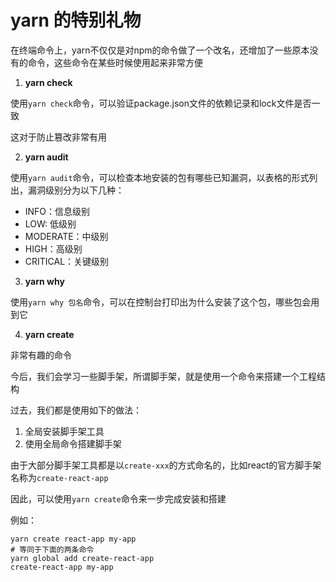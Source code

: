 # yarn 的特别礼物

在终端命令上，yarn不仅仅是对npm的命令做了一个改名，还增加了一些原本没有的命令，这些命令在某些时候使用起来非常方便

1. **yarn check**

使用```yarn check```命令，可以验证package.json文件的依赖记录和lock文件是否一致

这对于防止篡改非常有用

2. **yarn audit**

使用```yarn audit```命令，可以检查本地安装的包有哪些已知漏洞，以表格的形式列出，漏洞级别分为以下几种：

- INFO：信息级别
- LOW: 低级别
- MODERATE：中级别
- HIGH：高级别
- CRITICAL：关键级别

3. **yarn why**

使用```yarn why 包名```命令，可以在控制台打印出为什么安装了这个包，哪些包会用到它

4. **yarn create**

非常有趣的命令

今后，我们会学习一些脚手架，所谓脚手架，就是使用一个命令来搭建一个工程结构

过去，我们都是使用如下的做法：

1) 全局安装脚手架工具
2) 使用全局命令搭建脚手架

由于大部分脚手架工具都是以```create-xxx```的方式命名的，比如react的官方脚手架名称为```create-react-app```

因此，可以使用```yarn create```命令来一步完成安装和搭建

例如：

```shell
yarn create react-app my-app
# 等同于下面的两条命令
yarn global add create-react-app
create-react-app my-app
```
